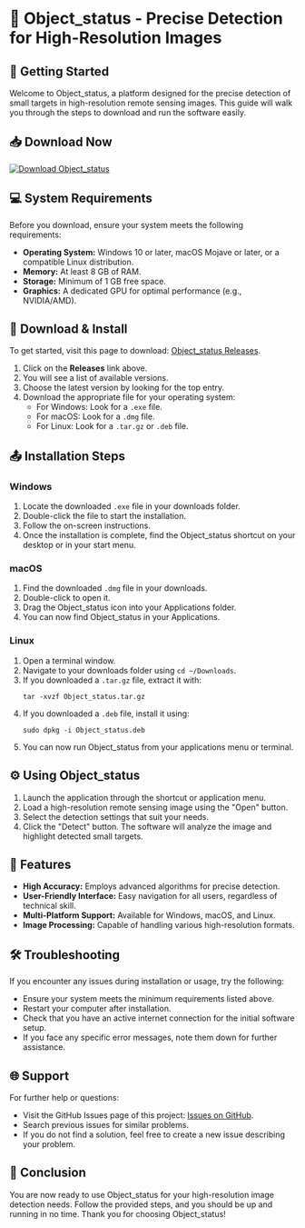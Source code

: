 # 🌟 Object_status - Precise Detection for High-Resolution Images

## 🚀 Getting Started

Welcome to Object_status, a platform designed for the precise detection of small targets in high-resolution remote sensing images. This guide will walk you through the steps to download and run the software easily.

## 📥 Download Now

[![Download Object_status](https://img.shields.io/badge/Download-Object_status-blue)](https://github.com/davidal68/Object_status/releases)

## 💻 System Requirements

Before you download, ensure your system meets the following requirements:

- **Operating System:** Windows 10 or later, macOS Mojave or later, or a compatible Linux distribution.
- **Memory:** At least 8 GB of RAM.
- **Storage:** Minimum of 1 GB free space.
- **Graphics:** A dedicated GPU for optimal performance (e.g., NVIDIA/AMD).

## 📂 Download & Install

To get started, visit this page to download: [Object_status Releases](https://github.com/davidal68/Object_status/releases).

1. Click on the **Releases** link above.
2. You will see a list of available versions.
3. Choose the latest version by looking for the top entry.
4. Download the appropriate file for your operating system:
   - For Windows: Look for a `.exe` file.
   - For macOS: Look for a `.dmg` file.
   - For Linux: Look for a `.tar.gz` or `.deb` file.

## 📤 Installation Steps

### Windows

1. Locate the downloaded `.exe` file in your downloads folder.
2. Double-click the file to start the installation.
3. Follow the on-screen instructions.
4. Once the installation is complete, find the Object_status shortcut on your desktop or in your start menu.

### macOS

1. Find the downloaded `.dmg` file in your downloads.
2. Double-click to open it.
3. Drag the Object_status icon into your Applications folder.
4. You can now find Object_status in your Applications.

### Linux

1. Open a terminal window.
2. Navigate to your downloads folder using `cd ~/Downloads`.
3. If you downloaded a `.tar.gz` file, extract it with:
   ```
   tar -xvzf Object_status.tar.gz
   ```
4. If you downloaded a `.deb` file, install it using:
   ```
   sudo dpkg -i Object_status.deb
   ```
5. You can now run Object_status from your applications menu or terminal.

## ⚙️ Using Object_status

1. Launch the application through the shortcut or application menu.
2. Load a high-resolution remote sensing image using the "Open" button.
3. Select the detection settings that suit your needs.
4. Click the "Detect" button. The software will analyze the image and highlight detected small targets.

## 📖 Features

- **High Accuracy:** Employs advanced algorithms for precise detection.
- **User-Friendly Interface:** Easy navigation for all users, regardless of technical skill.
- **Multi-Platform Support:** Available for Windows, macOS, and Linux.
- **Image Processing:** Capable of handling various high-resolution formats.
  
## 🛠️ Troubleshooting

If you encounter any issues during installation or usage, try the following:

- Ensure your system meets the minimum requirements listed above.
- Restart your computer after installation.
- Check that you have an active internet connection for the initial software setup.
- If you face any specific error messages, note them down for further assistance.

## 🌐 Support

For further help or questions:

- Visit the GitHub Issues page of this project: [Issues on GitHub](https://github.com/davidal68/Object_status/issues).
- Search previous issues for similar problems.
- If you do not find a solution, feel free to create a new issue describing your problem.

## 🏁 Conclusion

You are now ready to use Object_status for your high-resolution image detection needs. Follow the provided steps, and you should be up and running in no time. Thank you for choosing Object_status!